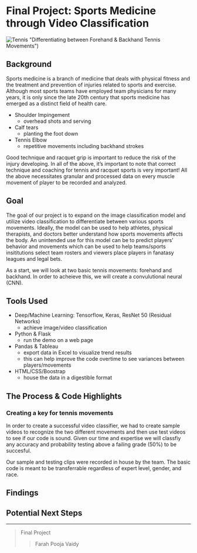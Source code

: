 # Final Project: Sports Medicine through Video Classification 

![Tennis](https://github.com/ffidai/Final_Project\data\backhand/0199.jpg) "Differentiating between Forehand & Backhand Tennis Movements")


## Background

Sports medicine is a branch of medicine that deals with physical fitness and the treatment and prevention of injuries related to sports and exercise. Although most sports teams have employed team physicians for many years, it is only since the late 20th century that sports medicine has emerged as a distinct field of health care.

* Shoulder Impingement
    * overhead shots and serving
* Calf tears
    * planting the foot down 
* Tennis Elbow
    * repetitive movements including backhand strokes

Good technique and racquet grip is important to reduce the risk of the injury developing. In all of the above, it’s important to note that correct technique and coaching for tennis and racquet sports is very important! All the above necessitates granular and processed data on every muscle movement of player to be recorded and analyzed.

## Goal

The goal of our project is to expand on the image classification model and utilize video classification to differentiate between various sports movements. Ideally, the model can be used to help athletes, physical therapists, and doctors better understand how sports movements affects the body. An unintended use for this model can be to predict players' behavior and movements which can be used to help teams/sports insititutions select team rosters and viewers place players in fanatasy leagues and legal bets. 

As a start, we will look at two basic tennis movements: forehand and backhand. In order to acheieve this, we will create a convulutional neural (CNN). 

## Tools Used

* Deep/Machine Learning: Tensorflow, Keras, ResNet 50 (Residual Networks)
  * achieve image/video classification
* Python & Flask
  * run the demo on a web page
* Pandas & Tableau 
  * export data in Excel to visualize trend results
  * this can help improve the code overtime to see variances between players/movements
* HTML/CSS/Boostrap
  * house the data in a digestible format

## The Process & Code Highlights



### Creating a key for tennis movements
In order to create a successful video classifier, we had to create sample videos to recognize the two different movements and then use test videos to see if our code is sound. Given our time and expertise we will classfiy any accuracy and probability testing above a failing grade (50%) to be succesful. 

Our sample and testing clips were recorded in house by the team. The basic code is meant to be transferrable regardless of expert level, gender, and race. 

## Findings


## Potential Next Steps



----
> Final Project 
>> Farah
>> Pooja
>> Vaidy